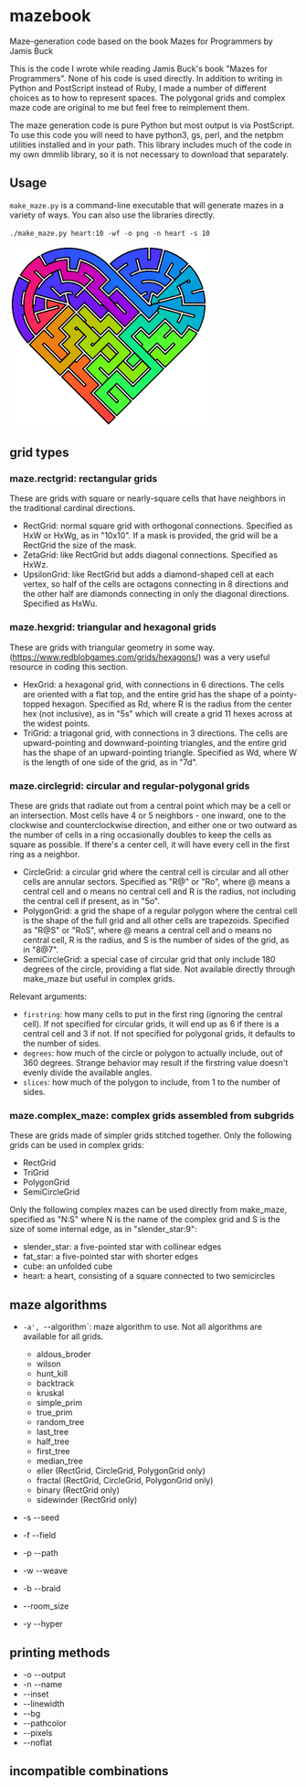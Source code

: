 # mazebook
Maze-generation code based on the book Mazes for Programmers by Jamis Buck

This is the code I wrote while reading Jamis Buck's book "Mazes for
Programmers".  None of his code is used directly.  In addition to writing
in Python and PostScript instead of Ruby, I made a number of different
choices as to how to represent spaces.  The polygonal grids and complex
maze code are original to me but feel free to reimplement them.

The maze generation code is pure Python but most output is via PostScript.
To use this code you will need to have python3, gs, perl, and the netpbm
utilities installed and in your path.  This library includes much of the
code in my own dmmlib library, so it is not necessary to download that
separately.

## Usage
`make_maze.py` is a command-line executable that will generate mazes in a
variety of ways.  You can also use the libraries directly.

`./make_maze.py heart:10 -wf -o png -n heart -s 10`

![colorful heart-shaped maze](/images/heart.png)

## grid types

### maze.rectgrid: rectangular grids

These are grids with square or nearly-square cells that have neighbors in the
traditional cardinal directions.

* RectGrid: normal square grid with orthogonal connections.  Specified as HxW or HxWg, as in "10x10".  If a mask is provided, the grid will be a RectGrid the size of the mask.
* ZetaGrid: like RectGrid but adds diagonal connections. Specified as HxWz.
* UpsilonGrid: like RectGrid but adds a diamond-shaped cell at each vertex, so half of the cells are octagons connecting in 8 directions and the other half are diamonds connecting in only the diagonal directions.  Specified as HxWu.

### maze.hexgrid: triangular and hexagonal grids

These are grids with triangular geometry in some way.  (https://www.redblobgames.com/grids/hexagons/) was a very useful resource in coding this section.

* HexGrid: a hexagonal grid, with connections in 6 directions. The cells are oriented with a flat top, and the entire grid has the shape of a pointy-topped hexagon.  Specified as Rd, where R is the radius from the center hex (not inclusive), as in "5s" which will create a grid 11 hexes across at the widest points.
* TriGrid: a triagonal grid, with connections in 3 directions.  The cells are upward-pointing and downward-pointing triangles, and the entire grid has the shape of an upward-pointing triangle.  Specified as Wd, where W is the length of one side of the grid, as in "7d".

### maze.circlegrid: circular and regular-polygonal grids

These are grids that radiate out from a central point which may be a cell or
an intersection.  Most cells have 4 or 5 neighbors - one inward, one to the
clockwise and counterclockwise direction, and either one or two outward
as the number of cells in a ring occasionally doubles to keep the cells
as square as possible.  If there's a center cell, it will have every cell
in the first ring as a neighbor.

* CircleGrid: a circular grid where the central cell is circular and all other cells are annular sectors.  Specified as "R@" or "Ro", where @ means a central cell and o means no central cell and R is the radius, not including the central cell if present, as in "5o".
* PolygonGrid: a grid the shape of a regular polygon where the central cell is the shape of the full grid and all other cells are trapezoids.  Specified as "R@S" or "RoS", where @ means a central cell and o means no central cell, R is the radius, and S is the number of sides of the grid, as in "8@7".
* SemiCircleGrid: a special case of circular grid that only include 180 degrees of the circle, providing a flat side.  Not available directly through make_maze but useful in complex grids.

Relevant arguments:
* `firstring`: how many cells to put in the first ring (ignoring the central cell).  If not specified for circular grids, it will end up as 6 if there is a central cell and 3 if not.  If not specified for polygonal grids, it defaults to the number of sides.
* `degrees`: how much of the circle or polygon to actually include, out of 360 degrees.  Strange behavior may result if the firstring value doesn't evenly divide the available angles.
* `slices`: how much of the polygon to include, from 1 to the number of sides.

### maze.complex_maze: complex grids assembled from subgrids

These are grids made of simpler grids stitched together.  Only the following grids can be used in complex grids:
* RectGrid
* TriGrid
* PolygonGrid
* SemiCircleGrid

Only the following complex mazes can be used directly from make_maze, specified as "N:S" where N is the name of the complex grid and S is the size of some internal edge, as in "slender_star:9":
* slender_star: a five-pointed star with collinear edges
* fat_star: a five-pointed star with shorter edges
* cube: an unfolded cube
* heart: a heart, consisting of a square connected to two semicircles

## maze algorithms

- `-a', `--algorithm`: maze algorithm to use.  Not all algorithms are available for all grids.
  - aldous_broder
  - wilson
  - hunt_kill
  - backtrack
  - kruskal
  - simple_prim
  - true_prim
  - random_tree
  - last_tree
  - half_tree
  - first_tree
  - median_tree
  - eller (RectGrid, CircleGrid, PolygonGrid only)
  - fractal (RectGrid, CircleGrid, PolygonGrid only)
  - binary (RectGrid only)
  - sidewinder (RectGrid only)

- -s --seed
- -f --field
- -p --path
- -w --weave
- -b --braid
- --room_size
- -y --hyper

## printing methods

* -o --output
* -n --name
* --inset
* --linewidth
* --bg
* --pathcolor
* --pixels
* --noflat

## incompatible combinations
